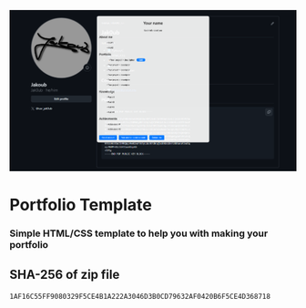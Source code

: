 ![Main image](https://github.com/Jak0ub/Jak0ub/blob/main/portfolio.png)
# Portfolio Template
### Simple HTML/CSS template to help you with making your portfolio
## SHA-256 of zip file
```SHA-256
1AF16C55FF9080329F5CE4B1A222A3046D3B0CD79632AF0420B6F5CE4D368718
```

